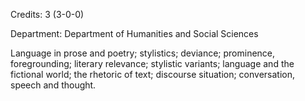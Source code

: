 Credits: 3 (3-0-0)

Department: Department of Humanities and Social Sciences

Language in prose and poetry; stylistics; deviance; prominence, foregrounding; literary relevance; stylistic variants; language and the fictional world; the rhetoric of text; discourse situation; conversation, speech and thought.